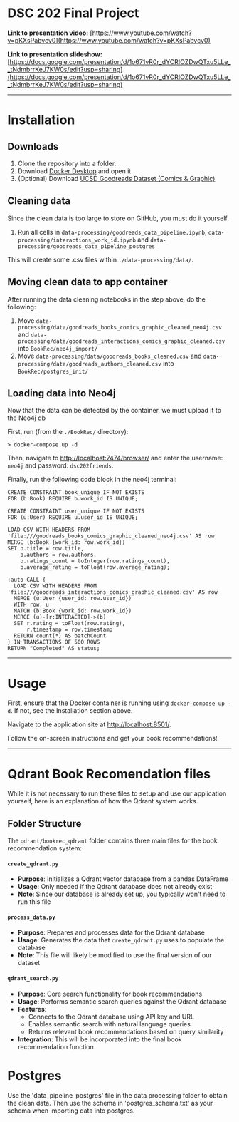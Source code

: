 # DSC 202 Final Project

**Link to presentation video:** [https://www.youtube.com/watch?v=pKXsPabvcv0](https://www.youtube.com/watch?v=pKXsPabvcv0)

**Link to presentation slideshow:** [https://docs.google.com/presentation/d/1o671vR0r_dYCRIOZDwQTxu5LLe__tNdmbrrKeJ7KW0s/edit?usp=sharing](https://docs.google.com/presentation/d/1o671vR0r_dYCRIOZDwQTxu5LLe__tNdmbrrKeJ7KW0s/edit?usp=sharing)

---

# Installation

## Downloads
1. Clone the repository into a folder.
2. Download [Docker Desktop](https://www.docker.com/products/docker-desktop/) and open it.
3. (Optional) Download [UCSD Goodreads Dataset (Comics & Graphic)](https://cseweb.ucsd.edu/~jmcauley/datasets/goodreads.html#:~:text=goodreads_reviews_children.json.gz-,Comics%20%26%20Graphic,-\(89%2C411%20books%2C%207%2C347%2C630)

## Cleaning data
Since the clean data is too large to store on GitHub, you must do it yourself.

1. Run all cells in ```data-processing/goodreads_data_pipeline.ipynb```, ```data-processing/interactions_work_id.ipynb``` and ```data-processing/goodreads_data_pipeline_postgres```

This will create some .csv files within ```./data-processing/data/```.

## Moving clean data to app container
After running the data cleaning notebooks in the step above, do the following:

1. Move ```data-processing/data/goodreads_books_comics_graphic_cleaned_neo4j.csv``` and ```data-processing/data/goodreads_interactions_comics_graphic_cleaned.csv``` into ```BookRec/neo4j_import/```
2. Move ```data-processing/data/goodreads_books_cleaned.csv``` and ```data-processing/data/goodreads_authors_cleaned.csv``` into ```BookRec/postgres_init/```

## Loading data into Neo4j
Now that the data can be detected by the container, we must upload it to the Neo4j db

First, run (from the ```./BookRec/``` directory):

```shell
> docker-compose up -d
```

Then, navigate to [http://localhost:7474/browser/](http://localhost:7474/browser/) and enter the username: ```neo4j``` and password: ```dsc202friends```.

Finally, run the following code block in the neo4j terminal:

```cypher
CREATE CONSTRAINT book_unique IF NOT EXISTS 
FOR (b:Book) REQUIRE b.work_id IS UNIQUE;

CREATE CONSTRAINT user_unique IF NOT EXISTS 
FOR (u:User) REQUIRE u.user_id IS UNIQUE;

LOAD CSV WITH HEADERS FROM 'file:///goodreads_books_comics_graphic_cleaned_neo4j.csv' AS row
MERGE (b:Book {work_id: row.work_id})
SET b.title = row.title,
    b.authors = row.authors,
    b.ratings_count = toInteger(row.ratings_count),
    b.average_rating = toFloat(row.average_rating);

:auto CALL {
  LOAD CSV WITH HEADERS FROM 'file:///goodreads_interactions_comics_graphic_cleaned.csv' AS row
  MERGE (u:User {user_id: row.user_id})
  WITH row, u
  MATCH (b:Book {work_id: row.work_id})
  MERGE (u)-[r:INTERACTED]->(b)
  SET r.rating = toFloat(row.rating),
      r.timestamp = row.timestamp
  RETURN count(*) AS batchCount
} IN TRANSACTIONS OF 500 ROWS
RETURN "Completed" AS status;
```

---

# Usage

First, ensure that the Docker container is running using ```docker-compose up -d```. If not, see the Installation section above.

Navigate to the application site at [http://localhost:8501/](http://localhost:8501/).

Follow the on-screen instructions and get your book recommendations!

---

# Qdrant Book Recomendation files

While it is not necessary to run these files to setup and use our application yourself, here is an explanation of how the Qdrant system works.

## Folder Structure

The `qdrant/bookrec_qdrant` folder contains three main files for the book recommendation system:

#### `create_qdrant.py`
- **Purpose**: Initializes a Qdrant vector database from a pandas DataFrame
- **Usage**: Only needed if the Qdrant database does not already exist
- **Note**: Since our database is already set up, you typically won't need to run this file

#### `process_data.py`
- **Purpose**: Prepares and processes data for the Qdrant database
- **Usage**: Generates the data that `create_qdrant.py` uses to populate the database
- **Note**: This file will likely be modified to use the final version of our dataset

#### `qdrant_search.py`
- **Purpose**: Core search functionality for book recommendations
- **Usage**: Performs semantic search queries against the Qdrant database
- **Features**:
  - Connects to the Qdrant database using API key and URL
  - Enables semantic search with natural language queries
  - Returns relevant book recommendations based on query similarity
- **Integration**: This will be incorporated into the final book recommendation function

# Postgres

Use the 'data_pipeline_postgres' file in the data processing folder to obtain the clean data. Then use the schema in 'postgres_schema.txt' as your schema when importing data into postgres.
